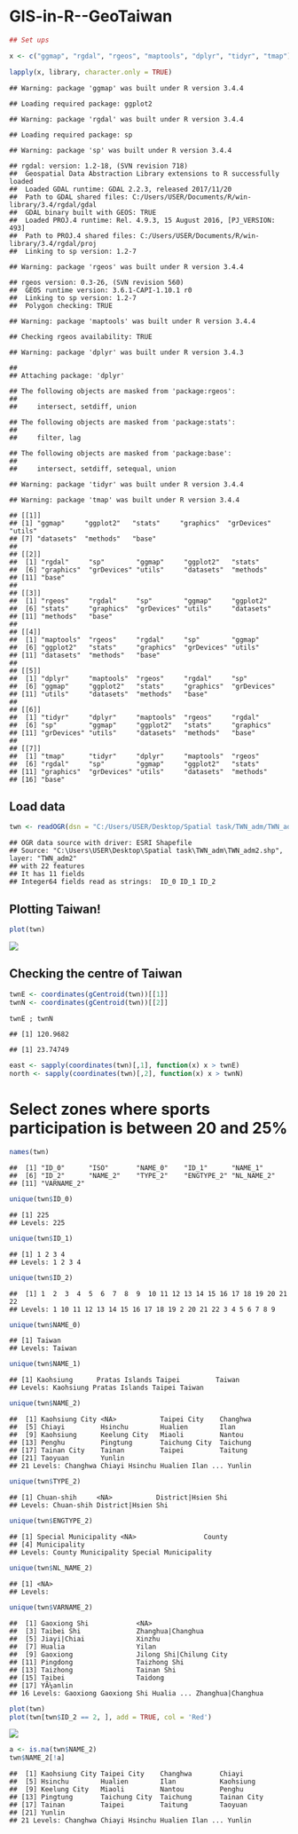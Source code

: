 # GIS-in-R--GeoTaiwan


``` r
## Set ups

x <- c("ggmap", "rgdal", "rgeos", "maptools", "dplyr", "tidyr", "tmap")

lapply(x, library, character.only = TRUE)
```

    ## Warning: package 'ggmap' was built under R version 3.4.4

    ## Loading required package: ggplot2

    ## Warning: package 'rgdal' was built under R version 3.4.4

    ## Loading required package: sp

    ## Warning: package 'sp' was built under R version 3.4.4

    ## rgdal: version: 1.2-18, (SVN revision 718)
    ##  Geospatial Data Abstraction Library extensions to R successfully loaded
    ##  Loaded GDAL runtime: GDAL 2.2.3, released 2017/11/20
    ##  Path to GDAL shared files: C:/Users/USER/Documents/R/win-library/3.4/rgdal/gdal
    ##  GDAL binary built with GEOS: TRUE 
    ##  Loaded PROJ.4 runtime: Rel. 4.9.3, 15 August 2016, [PJ_VERSION: 493]
    ##  Path to PROJ.4 shared files: C:/Users/USER/Documents/R/win-library/3.4/rgdal/proj
    ##  Linking to sp version: 1.2-7

    ## Warning: package 'rgeos' was built under R version 3.4.4

    ## rgeos version: 0.3-26, (SVN revision 560)
    ##  GEOS runtime version: 3.6.1-CAPI-1.10.1 r0 
    ##  Linking to sp version: 1.2-7 
    ##  Polygon checking: TRUE

    ## Warning: package 'maptools' was built under R version 3.4.4

    ## Checking rgeos availability: TRUE

    ## Warning: package 'dplyr' was built under R version 3.4.3

    ## 
    ## Attaching package: 'dplyr'

    ## The following objects are masked from 'package:rgeos':
    ## 
    ##     intersect, setdiff, union

    ## The following objects are masked from 'package:stats':
    ## 
    ##     filter, lag

    ## The following objects are masked from 'package:base':
    ## 
    ##     intersect, setdiff, setequal, union

    ## Warning: package 'tidyr' was built under R version 3.4.4

    ## Warning: package 'tmap' was built under R version 3.4.4

    ## [[1]]
    ## [1] "ggmap"     "ggplot2"   "stats"     "graphics"  "grDevices" "utils"    
    ## [7] "datasets"  "methods"   "base"     
    ## 
    ## [[2]]
    ##  [1] "rgdal"     "sp"        "ggmap"     "ggplot2"   "stats"    
    ##  [6] "graphics"  "grDevices" "utils"     "datasets"  "methods"  
    ## [11] "base"     
    ## 
    ## [[3]]
    ##  [1] "rgeos"     "rgdal"     "sp"        "ggmap"     "ggplot2"  
    ##  [6] "stats"     "graphics"  "grDevices" "utils"     "datasets" 
    ## [11] "methods"   "base"     
    ## 
    ## [[4]]
    ##  [1] "maptools"  "rgeos"     "rgdal"     "sp"        "ggmap"    
    ##  [6] "ggplot2"   "stats"     "graphics"  "grDevices" "utils"    
    ## [11] "datasets"  "methods"   "base"     
    ## 
    ## [[5]]
    ##  [1] "dplyr"     "maptools"  "rgeos"     "rgdal"     "sp"       
    ##  [6] "ggmap"     "ggplot2"   "stats"     "graphics"  "grDevices"
    ## [11] "utils"     "datasets"  "methods"   "base"     
    ## 
    ## [[6]]
    ##  [1] "tidyr"     "dplyr"     "maptools"  "rgeos"     "rgdal"    
    ##  [6] "sp"        "ggmap"     "ggplot2"   "stats"     "graphics" 
    ## [11] "grDevices" "utils"     "datasets"  "methods"   "base"     
    ## 
    ## [[7]]
    ##  [1] "tmap"      "tidyr"     "dplyr"     "maptools"  "rgeos"    
    ##  [6] "rgdal"     "sp"        "ggmap"     "ggplot2"   "stats"    
    ## [11] "graphics"  "grDevices" "utils"     "datasets"  "methods"  
    ## [16] "base"

Load data
---------

``` r
twn <- readOGR(dsn = "C:/Users/USER/Desktop/Spatial task/TWN_adm/TWN_adm2.shp")
```

    ## OGR data source with driver: ESRI Shapefile 
    ## Source: "C:\Users\USER\Desktop\Spatial task\TWN_adm\TWN_adm2.shp", layer: "TWN_adm2"
    ## with 22 features
    ## It has 11 fields
    ## Integer64 fields read as strings:  ID_0 ID_1 ID_2

Plotting Taiwan!
----------------

``` r
plot(twn)
```

![](tw_files/figure-markdown_github/unnamed-chunk-3-1.png)

Checking the centre of Taiwan
-----------------------------

``` r
twnE <- coordinates(gCentroid(twn))[[1]]
twnN <- coordinates(gCentroid(twn))[[2]]

twnE ; twnN
```

    ## [1] 120.9682

    ## [1] 23.74749

``` r
east <- sapply(coordinates(twn)[,1], function(x) x > twnE)
north <- sapply(coordinates(twn)[,2], function(x) x > twnN)
```

Select zones where sports participation is between 20 and 25%
=============================================================

``` r
names(twn)
```

    ##  [1] "ID_0"      "ISO"       "NAME_0"    "ID_1"      "NAME_1"   
    ##  [6] "ID_2"      "NAME_2"    "TYPE_2"    "ENGTYPE_2" "NL_NAME_2"
    ## [11] "VARNAME_2"

``` r
unique(twn$ID_0)
```

    ## [1] 225
    ## Levels: 225

``` r
unique(twn$ID_1)
```

    ## [1] 1 2 3 4
    ## Levels: 1 2 3 4

``` r
unique(twn$ID_2)
```

    ##  [1] 1  2  3  4  5  6  7  8  9  10 11 12 13 14 15 16 17 18 19 20 21 22
    ## Levels: 1 10 11 12 13 14 15 16 17 18 19 2 20 21 22 3 4 5 6 7 8 9

``` r
unique(twn$NAME_0)
```

    ## [1] Taiwan
    ## Levels: Taiwan

``` r
unique(twn$NAME_1)
```

    ## [1] Kaohsiung      Pratas Islands Taipei         Taiwan        
    ## Levels: Kaohsiung Pratas Islands Taipei Taiwan

``` r
unique(twn$NAME_2)
```

    ##  [1] Kaohsiung City <NA>           Taipei City    Changhwa      
    ##  [5] Chiayi         Hsinchu        Hualien        Ilan          
    ##  [9] Kaohsiung      Keelung City   Miaoli         Nantou        
    ## [13] Penghu         Pingtung       Taichung City  Taichung      
    ## [17] Tainan City    Tainan         Taipei         Taitung       
    ## [21] Taoyuan        Yunlin        
    ## 21 Levels: Changhwa Chiayi Hsinchu Hualien Ilan ... Yunlin

``` r
unique(twn$TYPE_2)
```

    ## [1] Chuan-shih     <NA>           District|Hsien Shi           
    ## Levels: Chuan-shih District|Hsien Shi

``` r
unique(twn$ENGTYPE_2)
```

    ## [1] Special Municipality <NA>                 County              
    ## [4] Municipality        
    ## Levels: County Municipality Special Municipality

``` r
unique(twn$NL_NAME_2)
```

    ## [1] <NA>
    ## Levels:

``` r
unique(twn$VARNAME_2)
```

    ##  [1] Gaoxiong Shi            <NA>                   
    ##  [3] Taibei Shi              Zhanghua|Changhua      
    ##  [5] Jiayi|Chiai             Xinzhu                 
    ##  [7] Hualia                  Yilan                  
    ##  [9] Gaoxiong                Jilong Shi|Chilung City
    ## [11] Pingdong                Taizhong Shi           
    ## [13] Taizhong                Tainan Shi             
    ## [15] Taibei                  Taidong                
    ## [17] YÃ¼anlin               
    ## 16 Levels: Gaoxiong Gaoxiong Shi Hualia ... Zhanghua|Changhua

``` r
plot(twn)
plot(twn[twn$ID_2 == 2, ], add = TRUE, col = 'Red')
```

![](tw_files/figure-markdown_github/unnamed-chunk-6-1.png)

``` r
a <- is.na(twn$NAME_2)
twn$NAME_2[!a]
```

    ##  [1] Kaohsiung City Taipei City    Changhwa       Chiayi        
    ##  [5] Hsinchu        Hualien        Ilan           Kaohsiung     
    ##  [9] Keelung City   Miaoli         Nantou         Penghu        
    ## [13] Pingtung       Taichung City  Taichung       Tainan City   
    ## [17] Tainan         Taipei         Taitung        Taoyuan       
    ## [21] Yunlin        
    ## 21 Levels: Changhwa Chiayi Hsinchu Hualien Ilan ... Yunlin
